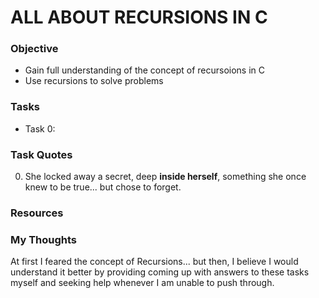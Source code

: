 # ALL ABOUT RECURSIONS IN C

### Objective  
* Gain full understanding of the concept of recursoions in C
* Use recursions to solve problems

### Tasks  
* Task 0: 

### Task Quotes  
0. She locked away a secret, deep **inside herself**,
something she once knew to be true... but chose to forget.


### Resources

### My Thoughts
At first I feared the concept of Recursions... but then,
I believe I would understand it better by providing coming
up with answers to these tasks myself and seeking help 
whenever I am unable to push through.
